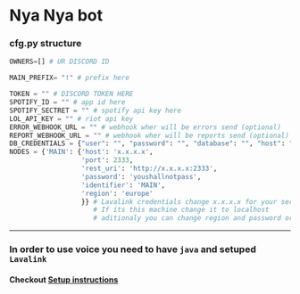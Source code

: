 # Nya Nya bot

### cfg.py structure

```python
OWNERS=[] # UR DISCORD ID

MAIN_PREFIX= "!" # prefix here

TOKEN = "" # DISCORD TOKEN HERE
SPOTIFY_ID = "" # app id here
SPOTIFY_SECTRET = "" # spotify api key here
LOL_API_KEY = "" # riot api key
ERROR_WEBHOOK_URL = "" # webhook wher will be errors send (optional)
REPORT_WEBHOOK_URL = "" # webhook wher will be reports send (optional)
DB_CREDENTIALS = {"user": "", "password": "", "database": "", "host": ""} #postgeresql credentials
NODES = {'MAIN': {'host': 'x.x.x.x',
                  'port': 2333,
                  'rest_uri': 'http://x.x.x.x:2333',
                  'password': 'youshallnotpass',
                  'identifier': 'MAIN',
                  'region': 'europe'
                  }} # Lavalink credentials change x.x.x.x for your server ip
                     # If its this machine change it to localhost
                     # aditionaly you can change region and password or add more nodes
```

---

### In order to use voice you need to have `java` and setuped `Lavalink`

#### Checkout [Setup instructions](https://github.com/VASABIcz/bot_framework/tree/master/utils/lavalink_server)
